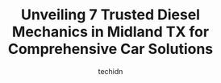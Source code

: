 ---
layout: ampstory
image: https://images.unsplash.com/photo-1568738836391-d15d766832ad?ixlib=rb-4.0.3&ixid=MnwxMjA3fDB8MHxwaG90by1wYWdlfHx8fGVufDB8fHx8&auto=format&fit=crop&w=640&h=853&q=80
author: techidn
featured: false
description: Entrust your vehicle to the 7 best Diesel Mechanic in Midland TX, USA and experience the difference they can make. With their extensive knowledge, state-of-the-art facilities, and commitment
title: Unveiling 7 Trusted Diesel Mechanics in Midland TX for Comprehensive Car Solutions
cover:
   title: Unveiling 7 Trusted Diesel Mechanics in Midland TX for Comprehensive Car Solutions
   subtitle: Rickpate
   background: https://images.unsplash.com/photo-1568738836391-d15d766832ad?ixlib=rb-4.0.3&ixid=MnwxMjA3fDB8MHxwaG90by1wYWdlfHx8fGVufDB8fHx8&auto=format&fit=crop&w=640&h=853&q=80

pages: 
 - layout: thirds
   top: <h1>#1 AG Diesel and Truck Service LLC</h1>
   bottom: "<p>One of my trucks broke down as it had an oil leak due to a small screw that was loose. AG Diesel was very quick to communicate and provide their services in a kind manner</p>"
   background: https://www.knot35.com/toplist/wp-content/uploads/2023/06/best-diesel-mechanic-1-in-midland-tx-1685831026.jpeg
   backgroundblur: true
 - layout: thirds
   top: <h1>#2 All Night Flight Fleet Services (Mobile Mechanics)</h1>
   bottom: "<p>4715 W Wadley Ave, Midland, TX 79707, United States</p>"
   background: https://www.knot35.com/toplist/wp-content/uploads/2023/06/best-diesel-mechanic-2-in-midland-tx-1685831027.jpeg
   cta:
      link: https://www.knot35.com/toplist/unveiling-7-trusted-diesel-mechanics-in-midland-tx-for-comprehensive-car-solutions/
      text: Unveiling 7 Trusted Diesel Mechanics in Midland TX for Comprehensive Car Solutions
 - layout: thirds
   top: <h1>#3 Alpha Diesel Services</h1>
   bottom: "<p>1000 Dayton Rd, Midland, TX 79706, United States</p>"
   background: https://www.knot35.com/toplist/wp-content/uploads/2023/06/best-diesel-mechanic-3-in-midland-tx-1685831027.jpeg
   cta:
      link: https://www.knot35.com/toplist/unveiling-7-trusted-diesel-mechanics-in-midland-tx-for-comprehensive-car-solutions/
      text: Unveiling 7 Trusted Diesel Mechanics in Midland TX for Comprehensive Car Solutions
 - layout: thirds
   top: <h1>#4 SM Repair.</h1>
   bottom: "<p>2214 W Carter Ave, Midland, TX 79701, United States</p>"
   background: https://plus.unsplash.com/premium_photo-1664640458616-3c74f8cb4589?ixlib=rb-4.0.3&ixid=MnwxMjA3fDB8MHxwaG90by1wYWdlfHx8fGVufDB8fHx8&auto=format&fit=crop&w=640&h=853&q=80
   cta:
      link: https://www.knot35.com/toplist/unveiling-7-trusted-diesel-mechanics-in-midland-tx-for-comprehensive-car-solutions/
      text: Unveiling 7 Trusted Diesel Mechanics in Midland TX for Comprehensive Car Solutions
 - layout: thirds
   top: <h1>#5 Martys Truck Center</h1>
   bottom: "<p>1714 W Dakota Ave, Midland, TX 79701, United States</p>"
   background: https://images.unsplash.com/photo-1489648022186-8f49310909a0?ixlib=rb-4.0.3&ixid=MnwxMjA3fDB8MHxwaG90by1wYWdlfHx8fGVufDB8fHx8&auto=format&fit=crop&w=640&h=853&q=80
   cta:
      link: https://www.knot35.com/toplist/unveiling-7-trusted-diesel-mechanics-in-midland-tx-for-comprehensive-car-solutions/
      text: Unveiling 7 Trusted Diesel Mechanics in Midland TX for Comprehensive Car Solutions
 - layout: thirds
   top: <h1>#6 Elite Diesel Performance LLC</h1>
   bottom: "<p>1709 E New Jersey Ave, Midland, TX 79701, United States</p>"
   background: https://images.unsplash.com/photo-1602536052359-ef94c21c5948?ixlib=rb-4.0.3&ixid=MnwxMjA3fDB8MHxwaG90by1wYWdlfHx8fGVufDB8fHx8&auto=format&fit=crop&w=640&h=853&q=80
   cta:
      link: https://www.knot35.com/toplist/unveiling-7-trusted-diesel-mechanics-in-midland-tx-for-comprehensive-car-solutions/
      text: Unveiling 7 Trusted Diesel Mechanics in Midland TX for Comprehensive Car Solutions
 - layout: thirds
   top: <h1>#7 Pastran & Son Diesel Repair</h1>
   bottom: "<p>2500 Copus St trailer 8, Midland, TX 79705, United States</p>"
   background: https://images.unsplash.com/photo-1567360425618-1594206637d2?ixlib=rb-4.0.3&ixid=MnwxMjA3fDB8MHxwaG90by1wYWdlfHx8fGVufDB8fHx8&auto=format&fit=crop&w=640&h=853&q=80
   cta:
      link: https://www.knot35.com/toplist/unveiling-7-trusted-diesel-mechanics-in-midland-tx-for-comprehensive-car-solutions/
      text: Unveiling 7 Trusted Diesel Mechanics in Midland TX for Comprehensive Car Solutions
 - layout: thirds
   middle: Continue reading...
   background: https://images.unsplash.com/photo-1599422314077-f4dfdaa4cd09?ixlib=rb-4.0.3&ixid=MnwxMjA3fDB8MHxwaG90by1wYWdlfHx8fGVufDB8fHx8&auto=format&fit=crop&w=640&h=853&q=80
   cta:
      link: https://www.knot35.com/toplist/unveiling-7-trusted-diesel-mechanics-in-midland-tx-for-comprehensive-car-solutions/
      text: Unveiling 7 Trusted Diesel Mechanics in Midland TX for Comprehensive Car Solutions
      
---